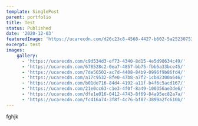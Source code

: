 ```yaml
---
template: SinglePost
parent: portfolio
title: Test
status: Published
date: '2020-12-03'
featuredImage: 'https://ucarecdn.com/d26c23c8-4568-4427-b602-5a2523075359/'
excerpt: test
images:
    gallery:
      - 'https://ucarecdn.com/c9d534d3-ef73-4340-8d15-4e5d90634c49/'
      - 'https://ucarecdn.com/678528c2-0ea7-4857-bb75-fbb5a33bce45/'
      - 'https://ucarecdn.com/7de56502-ac7d-4408-84b9-0996f9b86fd4/'
      - 'https://ucarecdn.com/a17c9532-8fe0-47b8-a7f2-1cb42300a646/'
      - 'https://ucarecdn.com/b01de716-84d4-4192-a11f-b4f6c5acd167/'
      - 'https://ucarecdn.com/21e0cc63-c1e3-4f0f-8a49-100356ae3de6/'
      - 'https://ucarecdn.com/dfe1e016-0412-4743-8f69-84a95ec82a7a/'
      - 'https://ucarecdn.com/fc416a74-3f8f-4c76-bf87-3899a2fc610b/'
---
```

fghjk
